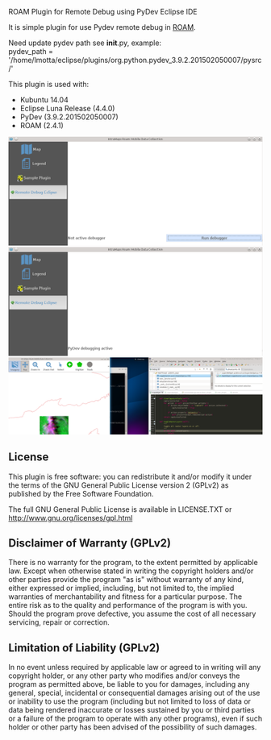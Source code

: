 ROAM Plugin for Remote Debug using PyDev Eclipse IDE

It is simple plugin for use Pydev remote debug in [ROAM](https://github.com/DMS-Aus/Roam).

Need update pydev path see __init__.py, example:  
pydev_path = '/home/lmotta/eclipse/plugins/org.python.pydev_3.9.2.201502050007/pysrc/'

This plugin is used with:
- Kubuntu 14.04
- Eclipse Luna Release (4.4.0)
- PyDev (3.9.2.201502050007)
- ROAM (2.4.1)

![a](https://github.com/lmotta/doc_plugins/blob/master/remote_debug_pydev_eclipse/plugin_start.png)
![a](https://github.com/lmotta/doc_plugins/blob/master/remote_debug_pydev_eclipse/plugin_running.png)
![a](https://github.com/lmotta/doc_plugins/blob/master/remote_debug_pydev_eclipse/plugin_debugging.png)

License
--------------

This plugin is free software: you can redistribute it and/or modify it
under the terms of the GNU General Public License version 2 (GPLv2) as
published by the Free Software Foundation.

The full GNU General Public License is available in LICENSE.TXT or
http://www.gnu.org/licenses/gpl.html


Disclaimer of Warranty (GPLv2)
--------------

There is no warranty for the program, to the extent permitted by
applicable law. Except when otherwise stated in writing the copyright
holders and/or other parties provide the program "as is" without warranty
of any kind, either expressed or implied, including, but not limited to,
the implied warranties of merchantability and fitness for a particular
purpose. The entire risk as to the quality and performance of the program
is with you. Should the program prove defective, you assume the cost of
all necessary servicing, repair or correction.


Limitation of Liability (GPLv2)
--------------

In no event unless required by applicable law or agreed to in writing
will any copyright holder, or any other party who modifies and/or conveys
the program as permitted above, be liable to you for damages, including any
general, special, incidental or consequential damages arising out of the
use or inability to use the program (including but not limited to loss of
data or data being rendered inaccurate or losses sustained by you or third
parties or a failure of the program to operate with any other programs),
even if such holder or other party has been advised of the possibility of
such damages.

